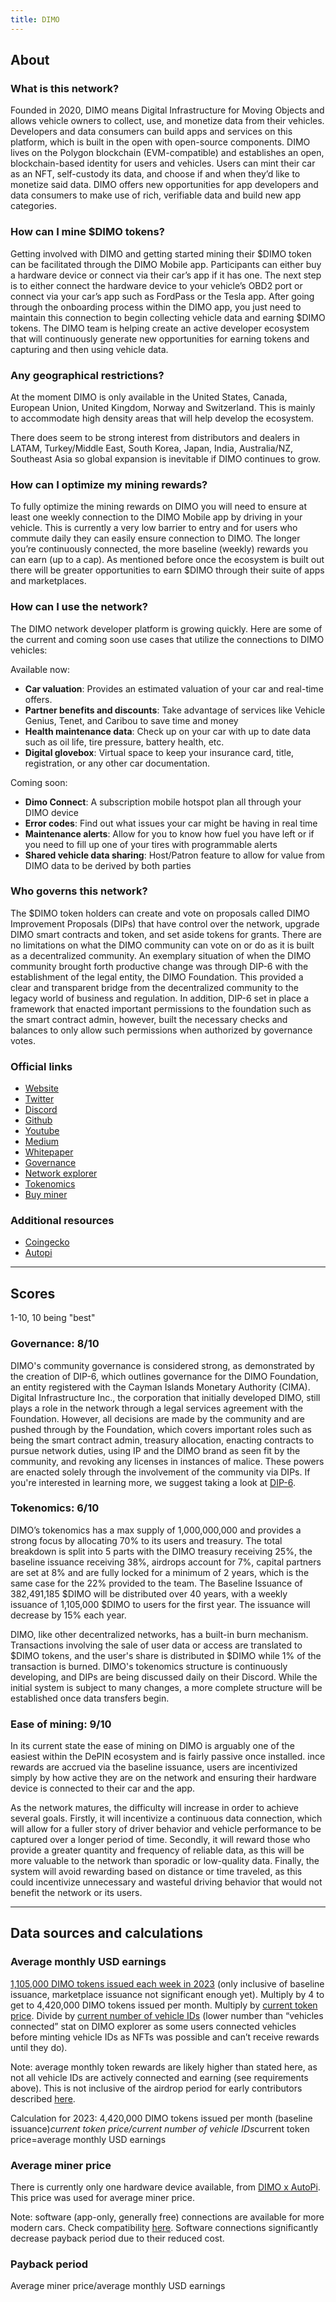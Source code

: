 ```yaml
---
title: DIMO
---
```


## About

### What is this network?

Founded in 2020, DIMO means Digital Infrastructure for Moving Objects and allows vehicle owners to collect, use, and monetize data from their vehicles. Developers and data consumers can build apps and services on this platform, which is built in the open with open-source components. DIMO lives on the Polygon blockchain (EVM-compatible) and establishes an open, blockchain-based identity for users and vehicles. Users can mint their car as an NFT, self-custody its data, and choose if and when they’d like to monetize said data. DIMO offers new opportunities for app developers and data consumers to make use of rich, verifiable data and build new app categories.

### How can I mine $DIMO tokens?

Getting involved with DIMO and getting started mining their $DIMO token can be facilitated through the DIMO Mobile app. Participants can either buy a hardware device or connect via their car’s app if it has one. The next step is to either connect the hardware device to your vehicle’s OBD2 port or connect via your car’s app such as FordPass or the Tesla app. After going through the onboarding process within the DIMO app, you just need to maintain this connection to begin collecting vehicle data and earning $DIMO tokens. The DIMO team is helping create an active developer ecosystem that will continuously generate new opportunities for earning tokens and capturing and then using vehicle data.

### Any geographical restrictions?

At the moment DIMO is only available in the United States, Canada, European Union, United Kingdom, Norway and Switzerland. This is mainly to accommodate high density areas that will help develop the ecosystem.

There does seem to be strong interest from distributors and dealers in LATAM, Turkey/Middle East, South Korea, Japan, India, Australia/NZ, Southeast Asia so global expansion is inevitable if DIMO continues to grow.

### How can I optimize my mining rewards?

To fully optimize the mining rewards on DIMO you will need to ensure at least one weekly connection to the DIMO Mobile app by driving in your vehicle. This is currently a very low barrier to entry and for users who commute daily they can easily ensure connection to DIMO. The longer you’re continuously connected, the more baseline (weekly) rewards you can earn (up to a cap). As mentioned before once the ecosystem is built out there will be greater opportunities to earn $DIMO through their suite of apps and marketplaces.

### How can I use the network?

The DIMO network developer platform is growing quickly. Here are some of the current and coming soon use cases that utilize the connections to DIMO vehicles:

Available now:

- **Car valuation**: Provides an estimated valuation of your car and real-time offers.
- **Partner benefits and discounts**: Take advantage of services like Vehicle Genius, Tenet, and Caribou to save time and money
- **Health maintenance data**: Check up on your car with up to date data such as oil life, tire pressure, battery health, etc.
- **Digital glovebox**: Virtual space to keep your insurance card, title, registration, or any other car documentation.

Coming soon:

- **Dimo Connect**: A subscription mobile hotspot plan all through your DIMO device
- **Error codes**: Find out what issues your car might be having in real time
- **Maintenance alerts**: Allow for you to know how fuel you have left or if you need to fill up one of your tires with programmable alerts
- **Shared vehicle data sharing**: Host/Patron feature to allow for value from DIMO data to be derived by both parties

### Who governs this network?

The $DIMO token holders can create and vote on proposals called DIMO Improvement Proposals (DIPs) that have control over the network, upgrade DIMO smart contracts and token, and set aside tokens for grants. There are no limitations on what the DIMO community can vote on or do as it is built as a decentralized community. An exemplary situation of when the DIMO community brought forth productive change was through DIP-6 with the establishment of the legal entity, the DIMO Foundation. This provided a clear and transparent bridge from the decentralized community to the legacy world of business and regulation. In addition, DIP-6 set in place a framework that enacted important permissions to the foundation such as the smart contract admin, however, built the necessary checks and balances to only allow such permissions when authorized by governance votes.

### Official links

- [Website](https://dimo.zone/)
- [Twitter](https://twitter.com/DIMO_Network)
- [Discord](https://discord.com/invite/B5K5eScyQM)
- [Github](https://github.com/DIMO-Network)
- [Youtube](https://www.youtube.com/@dimo_network)
- [Medium](https://medium.com/dimo-network)
- [Whitepaper](https://docs.dimo.zone/docs)
- [Governance](https://docs.dimo.zone/governance/)
- [Network explorer](https://explorer.dimo.zone/)
- [Tokenomics](https://docs.dimo.zone/overview/dimotoken/token-details-and-distribution)
- [Buy miner](https://shop.dimo.zone/)

### Additional resources

- [Coingecko](https://www.coingecko.com/en/coins/dimo)
- [Autopi](https://www.autopi.io/)

---

## Scores

1-10, 10 being "best"

### Governance: 8/10

DIMO's community governance is considered strong, as demonstrated by the creation of DIP-6, which outlines governance for the DIMO Foundation, an entity registered with the Cayman Islands Monetary Authority (CIMA). Digital Infrastructure Inc., the corporation that initially developed DIMO, still plays a role in the network through a legal services agreement with the Foundation. However, all decisions are made by the community and are pushed through by the Foundation, which covers important roles such as being the smart contract admin, treasury allocation, enacting contracts to pursue network duties, using IP and the DIMO brand as seen fit by the community, and revoking any licenses in instances of malice. These powers are enacted solely through the involvement of the community via DIPs. If you're interested in learning more, we suggest taking a look at [DIP-6](https://docs.dimo.zone/governance/dip6).

### Tokenomics: 6/10

DIMO’s tokenomics has a max supply of 1,000,000,000 and provides a strong focus by allocating 70% to its users and treasury. The total breakdown is split into 5 parts with the DIMO treasury receiving 25%, the baseline issuance receiving 38%, airdrops account for 7%, capital partners are set at 8% and are fully locked for a minimum of 2 years, which is the same case for the 22% provided to the team. The Baseline Issuance of 382,491,185 $DIMO will be distributed over 40 years, with a weekly issuance of 1,105,000 $DIMO to users for the first year. The issuance will decrease by 15% each year.

DIMO, like other decentralized networks, has a built-in burn mechanism. Transactions involving the sale of user data or access are translated to $DIMO tokens, and the user's share is distributed in $DIMO while 1% of the transaction is burned. DIMO's tokenomics structure is continuously developing, and DIPs are being discussed daily on their Discord. While the initial system is subject to many changes, a more complete structure will be established once data transfers begin.

### Ease of mining: 9/10

In its current state the ease of mining on DIMO is arguably one of the easiest within the DePIN ecosystem and is fairly passive once installed. ince rewards are accrued via the baseline issuance, users are incentivized simply by how active they are on the network and ensuring their hardware device is connected to their car and the app.

As the network matures, the difficulty will increase in order to achieve several goals. Firstly, it will incentivize a continuous data connection, which will allow for a fuller story of driver behavior and vehicle performance to be captured over a longer period of time. Secondly, it will reward those who provide a greater quantity and frequency of reliable data, as this will be more valuable to the network than sporadic or low-quality data. Finally, the system will avoid rewarding based on distance or time traveled, as this could incentivize unnecessary and wasteful driving behavior that would not benefit the network or its users.

---

## Data sources and calculations

### Average monthly USD earnings

[1,105,000 DIMO tokens issued each week in 2023](https://docs.dimo.zone/governance/dip2) (only inclusive of baseline issuance, marketplace issuance not significant enough yet). Multiply by 4 to get to 4,420,000 DIMO tokens issued per month. Multiply by [current token price](https://quickswap.exchange/#/swap?outputCurrency=0xe261d618a959afffd53168cd07d12e37b26761db&swapIndex=0). Divide by [current number of vehicle IDs](https://dune.com/dylan_dimo/dimo) (lower number than “vehicles connected” stat on DIMO explorer as some users connected vehicles before minting vehicle IDs as NFTs was possible and can’t receive rewards until they do).

Note: average monthly token rewards are likely higher than stated here, as not all vehicle IDs are actively connected and earning (see requirements above). This is not inclusive of the airdrop period for early contributors described [here](https://docs.dimo.zone/mainnet/airdrop/airdrop-total).

Calculation for 2023: 4,420,000 DIMO tokens issued per month (baseline issuance)*current token price/current number of vehicle IDs*current token price=average monthly USD earnings

### Average miner price

There is currently only one hardware device available, from [DIMO x AutoPi](https://shop.dimo.zone/products/dimo-data-device?title=default%2520title). This price was used for average miner price.

Note: software (app-only, generally free) connections are available for more modern cars. Check compatibility [here](https://explorer.dimo.zone/vehicles). Software connections significantly decrease payback period due to their reduced cost.

### Payback period

Average miner price/average monthly USD earnings
